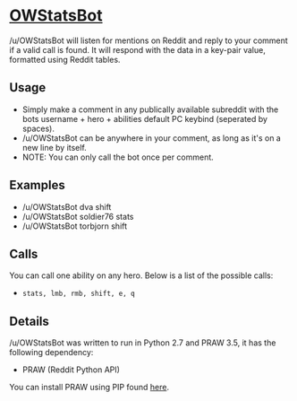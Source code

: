 # [OWStatsBot](http://reddit.com/u/OWStatsBot)

/u/OWStatsBot will listen for mentions on Reddit and reply to your comment if a valid call is found. It will respond with the data in a key-pair value, formatted using Reddit tables.

Usage
-----
* Simply make a comment in any publically available subreddit with the bots username + hero + abilities default PC keybind (seperated by spaces).
* /u/OWStatsBot can be anywhere in your comment, as long as it's on a new line by itself.
* NOTE: You can only call the bot once per comment.

Examples
------------
* /u/OWStatsBot dva shift
* /u/OWStatsBot soldier76 stats
* /u/OWStatsBot torbjorn shift

Calls
------------
You can call one ability on any hero. Below is a list of the possible calls:
* `stats, lmb, rmb, shift, e, q`

Details
------------
/u/OWStatsBot was written to run in Python 2.7 and PRAW 3.5, it has the following dependency:
* PRAW (Reddit Python API)

You can install PRAW using PIP found [here](https://pip.pypa.io/en/stable/installing/).


